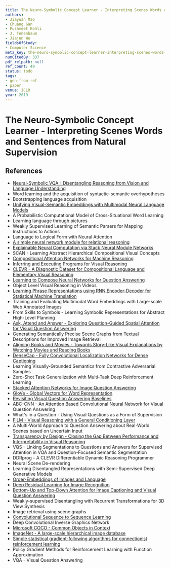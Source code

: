 ```yaml
---
title: The Neuro-Symbolic Concept Learner - Interpreting Scenes Words and Sentences from Natural Supervision
authors:
- Jiayuan Mao
- Chuang Gan
- Pushmeet Kohli
- J. Tenenbaum
- Jiajun Wu
fieldsOfStudy:
- Computer Science
meta_key: the-neuro-symbolic-concept-learner-interpreting-scenes-words-and-sentences-from-natural-supervision
numCitedBy: 337
pdf_relpath: null
ref_count: 49
status: todo
tags:
- gen-from-ref
- paper
venue: ICLR
year: 2019
---
```


# The Neuro-Symbolic Concept Learner - Interpreting Scenes Words and Sentences from Natural Supervision

## References

- [Neural-Symbolic VQA - Disentangling Reasoning from Vision and Language Understanding](./neural-symbolic-vqa-disentangling-reasoning-from-vision-and-language-understanding.md)
- Word learning and the acquisition of syntactic-semantic overhypotheses
- Bootstrapping language acquisition
- [Unifying Visual-Semantic Embeddings with Multimodal Neural Language Models](./unifying-visual-semantic-embeddings-with-multimodal-neural-language-models.md)
- A Probabilistic Computational Model of Cross-Situational Word Learning
- Learning language through pictures
- Weakly Supervised Learning of Semantic Parsers for Mapping Instructions to Actions
- Language to Logical Form with Neural Attention
- [A simple neural network module for relational reasoning](./a-simple-neural-network-module-for-relational-reasoning.md)
- [Explainable Neural Computation via Stack Neural Module Networks](./explainable-neural-computation-via-stack-neural-module-networks.md)
- SCAN - Learning Abstract Hierarchical Compositional Visual Concepts
- [Compositional Attention Networks for Machine Reasoning](./compositional-attention-networks-for-machine-reasoning.md)
- [Inferring and Executing Programs for Visual Reasoning](./inferring-and-executing-programs-for-visual-reasoning.md)
- [CLEVR - A Diagnostic Dataset for Compositional Language and Elementary Visual Reasoning](./clevr-a-diagnostic-dataset-for-compositional-language-and-elementary-visual-reasoning.md)
- [Learning to Compose Neural Networks for Question Answering](./learning-to-compose-neural-networks-for-question-answering.md)
- Object Level Visual Reasoning in Videos
- [Learning Phrase Representations using RNN Encoder-Decoder for Statistical Machine Translation](./learning-phrase-representations-using-rnn-encoder-decoder-for-statistical-machine-translation.md)
- Training and Evaluating Multimodal Word Embeddings with Large-scale Web Annotated Images
- From Skills to Symbols - Learning Symbolic Representations for Abstract High-Level Planning
- [Ask, Attend and Answer - Exploring Question-Guided Spatial Attention for Visual Question Answering](./ask-attend-and-answer-exploring-question-guided-spatial-attention-for-visual-question-answering.md)
- Generating Semantically Precise Scene Graphs from Textual Descriptions for Improved Image Retrieval
- [Aligning Books and Movies - Towards Story-Like Visual Explanations by Watching Movies and Reading Books](./aligning-books-and-movies-towards-story-like-visual-explanations-by-watching-movies-and-reading-books.md)
- [DenseCap - Fully Convolutional Localization Networks for Dense Captioning](./densecap-fully-convolutional-localization-networks-for-dense-captioning.md)
- Learning Visually-Grounded Semantics from Contrastive Adversarial Samples
- Zero-Shot Task Generalization with Multi-Task Deep Reinforcement Learning
- [Stacked Attention Networks for Image Question Answering](./stacked-attention-networks-for-image-question-answering.md)
- [GloVe - Global Vectors for Word Representation](./glove-global-vectors-for-word-representation.md)
- [Revisiting Visual Question Answering Baselines](./revisiting-visual-question-answering-baselines.md)
- ABC-CNN - An Attention Based Convolutional Neural Network for Visual Question Answering
- What's in a Question - Using Visual Questions as a Form of Supervision
- [FiLM - Visual Reasoning with a General Conditioning Layer](./film-visual-reasoning-with-a-general-conditioning-layer.md)
- A Multi-World Approach to Question Answering about Real-World Scenes based on Uncertain Input
- [Transparency by Design - Closing the Gap Between Performance and Interpretability in Visual Reasoning](./transparency-by-design-closing-the-gap-between-performance-and-interpretability-in-visual-reasoning.md)
- VQS - Linking Segmentations to Questions and Answers for Supervised Attention in VQA and Question-Focused Semantic Segmentation
- DDRprog - A CLEVR Differentiable Dynamic Reasoning Programmer
- Neural Scene De-rendering
- Learning Disentangled Representations with Semi-Supervised Deep Generative Models
- [Order-Embeddings of Images and Language](./order-embeddings-of-images-and-language.md)
- [Deep Residual Learning for Image Recognition](./deep-residual-learning-for-image-recognition.md)
- [Bottom-Up and Top-Down Attention for Image Captioning and Visual Question Answering](./bottom-up-and-top-down-attention-for-image-captioning-and-visual-question-answering.md)
- Weakly-supervised Disentangling with Recurrent Transformations for 3D View Synthesis
- Image retrieval using scene graphs
- [Convolutional Sequence to Sequence Learning](./convolutional-sequence-to-sequence-learning.md)
- Deep Convolutional Inverse Graphics Network
- [Microsoft COCO - Common Objects in Context](./microsoft-coco-common-objects-in-context.md)
- [ImageNet - A large-scale hierarchical image database](./imagenet-a-large-scale-hierarchical-image-database.md)
- [Simple statistical gradient-following algorithms for connectionist reinforcement learning](./simple-statistical-gradient-following-algorithms-for-connectionist-reinforcement-learning.md)
- Policy Gradient Methods for Reinforcement Learning with Function Approximation
- VQA - Visual Question Answering
